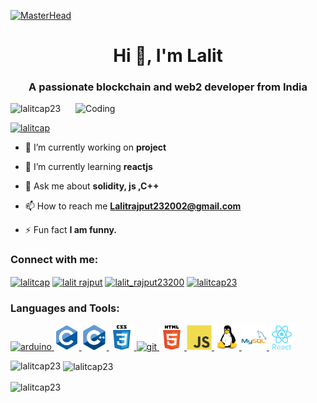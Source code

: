 [![MasterHead](https://dribbble.com/chipp/collections/572323-coding-gifs)](https://rishavchanda.io)

<h1 align="center">Hi 👋, I'm Lalit</h1>
<h3 align="center">A passionate blockchain and web2 developer from India</h3>
<img align="right" alt="Coding" width="400" src="[https://www.pinterest.com/pin/coder-gif](https://www.google.com/url?sa=i&url=https%3A%2F%2Fgithub.com%2Frudrabarad%2FGifs&psig=AOvVaw03Wbpqy8Fg6v6YKTuYaEJy&ust=1721434077465000&source=images&cd=vfe&opi=89978449&ved=0CBAQjRxqFwoTCOiI5-fnsYcDFQAAAAAdAAAAABAJ)">

<p align="left"> <img src="https://komarev.com/ghpvc/?username=lalitcap23&label=Profile%20views&color=0e75b6&style=flat" alt="lalitcap23" /> </p>

<p align="left"> <a href="https://twitter.com/lalitcap" target="blank"><img src="https://img.shields.io/twitter/follow/lalitcap?logo=twitter&style=for-the-badge" alt="lalitcap" /></a> </p>

- 🔭 I’m currently working on **project**

- 🌱 I’m currently learning **reactjs**

- 💬 Ask me about **solidity, js ,C++**

- 📫 How to reach me **Lalitrajput232002@gmail.com**

- ⚡ Fun fact **I am funny.**

<h3 align="left">Connect with me:</h3>
<p align="left">
<a href="https://twitter.com/lalitcap" target="blank"><img align="center" src="https://raw.githubusercontent.com/rahuldkjain/github-profile-readme-generator/master/src/images/icons/Social/twitter.svg" alt="lalitcap" height="30" width="40" /></a>
<a href="https://linkedin.com/in/lalit rajput" target="blank"><img align="center" src="https://raw.githubusercontent.com/rahuldkjain/github-profile-readme-generator/master/src/images/icons/Social/linked-in-alt.svg" alt="lalit rajput" height="30" width="40" /></a>
<a href="https://instagram.com/lalit_rajput23200" target="blank"><img align="center" src="https://raw.githubusercontent.com/rahuldkjain/github-profile-readme-generator/master/src/images/icons/Social/instagram.svg" alt="lalit_rajput23200" height="30" width="40" /></a>
<a href="https://www.leetcode.com/lalitcap23" target="blank"><img align="center" src="https://raw.githubusercontent.com/rahuldkjain/github-profile-readme-generator/master/src/images/icons/Social/leet-code.svg" alt="lalitcap23" height="30" width="40" /></a>
</p>

<h3 align="left">Languages and Tools:</h3>
<p align="left"> <a href="https://www.arduino.cc/" target="_blank" rel="noreferrer"> <img src="https://cdn.worldvectorlogo.com/logos/arduino-1.svg" alt="arduino" width="40" height="40"/> </a> <a href="https://www.cprogramming.com/" target="_blank" rel="noreferrer"> <img src="https://raw.githubusercontent.com/devicons/devicon/master/icons/c/c-original.svg" alt="c" width="40" height="40"/> </a> <a href="https://www.w3schools.com/cpp/" target="_blank" rel="noreferrer"> <img src="https://raw.githubusercontent.com/devicons/devicon/master/icons/cplusplus/cplusplus-original.svg" alt="cplusplus" width="40" height="40"/> </a> <a href="https://www.w3schools.com/css/" target="_blank" rel="noreferrer"> <img src="https://raw.githubusercontent.com/devicons/devicon/master/icons/css3/css3-original-wordmark.svg" alt="css3" width="40" height="40"/> </a> <a href="https://git-scm.com/" target="_blank" rel="noreferrer"> <img src="https://www.vectorlogo.zone/logos/git-scm/git-scm-icon.svg" alt="git" width="40" height="40"/> </a> <a href="https://www.w3.org/html/" target="_blank" rel="noreferrer"> <img src="https://raw.githubusercontent.com/devicons/devicon/master/icons/html5/html5-original-wordmark.svg" alt="html5" width="40" height="40"/> </a> <a href="https://developer.mozilla.org/en-US/docs/Web/JavaScript" target="_blank" rel="noreferrer"> <img src="https://raw.githubusercontent.com/devicons/devicon/master/icons/javascript/javascript-original.svg" alt="javascript" width="40" height="40"/> </a> <a href="https://www.linux.org/" target="_blank" rel="noreferrer"> <img src="https://raw.githubusercontent.com/devicons/devicon/master/icons/linux/linux-original.svg" alt="linux" width="40" height="40"/> </a> <a href="https://www.mysql.com/" target="_blank" rel="noreferrer"> <img src="https://raw.githubusercontent.com/devicons/devicon/master/icons/mysql/mysql-original-wordmark.svg" alt="mysql" width="40" height="40"/> </a> <a href="https://reactjs.org/" target="_blank" rel="noreferrer"> <img src="https://raw.githubusercontent.com/devicons/devicon/master/icons/react/react-original-wordmark.svg" alt="react" width="40" height="40"/> </a> </p>

<p><img align="left" src="https://github-readme-stats.vercel.app/api/top-langs?username=lalitcap23&show_icons=true&locale=en&layout=compact" alt="lalitcap23" /></p>

<p>&nbsp;<img align="center" src="https://github-readme-stats.vercel.app/api?username=lalitcap23&show_icons=true&locale=en" alt="lalitcap23" /></p>

<p><img align="center" src="https://github-readme-streak-stats.herokuapp.com/?user=lalitcap23&" alt="lalitcap23" /></p>


